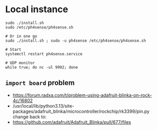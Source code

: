 # Local instance

```shell
sudo ./install.sh
sudo /etc/ph4sense/ph4sense.sh

# Or in one go
sudo ./install.sh ; sudo -u ph4sense /etc/ph4sense/ph4sense.sh

# Start
systemctl restart ph4sense.service

# UDP monitor
while true; do nc -ul 9992; done
```


## `import board` problem

- https://forum.radxa.com/t/problem-using-adafruit-blinka-on-rock-4c/16802
- /usr/local/lib/python3.13/site-packages/adafruit_blinka/microcontroller/rockchip/rk3399/pin.py change back to:
- https://github.com/adafruit/Adafruit_Blinka/pull/677/files
